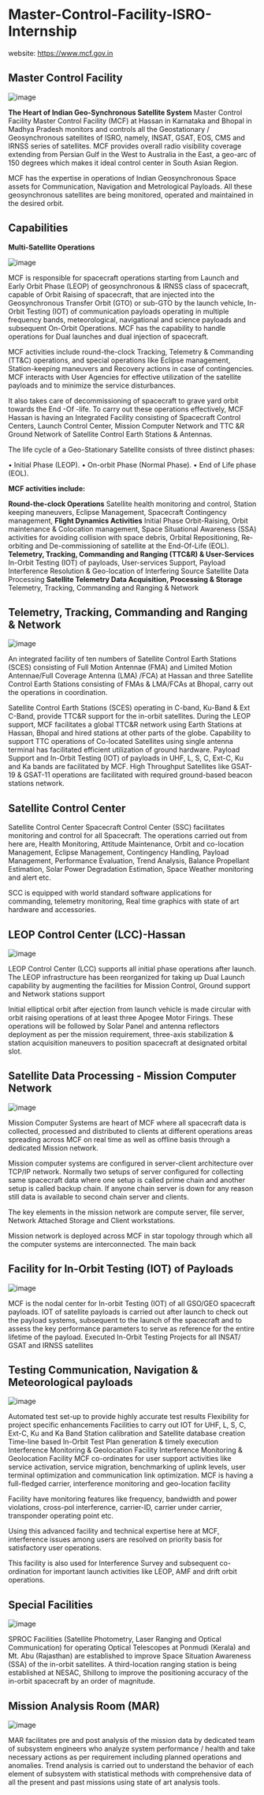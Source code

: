 # Master-Control-Facility-ISRO-Internship
website: https://www.mcf.gov.in

## Master Control Facility
![image](https://github.com/chennakeshavadasa/Master-Control-Facility-ISRO-Internship/assets/123294639/f733b677-79a1-43a4-ae53-c3f61e1f4e45)

**The Heart of Indian Geo-Synchronous Satellite System**
Master Control Facility
Master Control Facility (MCF) at Hassan in Karnataka and Bhopal in Madhya Pradesh monitors and controls all the Geostationary / Geosynchronous satellites of ISRO, namely, INSAT, GSAT, EOS, CMS and IRNSS series of satellites. MCF provides overall radio visibility coverage extending from Persian Gulf in the West to Australia in the East, a geo-arc of 150 degrees which makes it ideal control center in South Asian Region.

MCF has the expertise in operations of Indian Geosynchronous Space assets for Communication, Navigation and Metrological Payloads. All these geosynchronous satellites are being monitored, operated and maintained in the desired orbit.


## Capabilities
**Multi-Satellite Operations**

![image](https://github.com/chennakeshavadasa/Master-Control-Facility-ISRO-Internship/assets/123294639/3b1d4024-0d0c-4dd3-beff-48347f46de26)

MCF is responsible for spacecraft operations starting from Launch and Early Orbit Phase (LEOP) of geosynchronous & IRNSS class of spacecraft, capable of Orbit Raising of spacecraft, that are injected into the Geosynchronous Transfer Orbit (GTO) or sub-GTO by the launch vehicle, In-Orbit Testing (IOT) of communication payloads operating in multiple frequency bands, meteorological, navigational and science payloads and subsequent On-Orbit Operations. MCF has the capability to handle operations for Dual launches and dual injection of spacecraft.

MCF activities include round-the-clock Tracking, Telemetry & Commanding (TT&C) operations, and special operations like Eclipse management, Station-keeping maneuvers and Recovery actions in case of contingencies. MCF interacts with User Agencies for effective utilization of the satellite payloads and to minimize the service disturbances.

It also takes care of decommissioning of spacecraft to grave yard orbit towards the End -Of -life. To carry out these operations effectively, MCF Hassan is having an Integrated Facility consisting of Spacecraft Control Centers, Launch Control Center, Mission Computer Network and TTC &R Ground Network of Satellite Control Earth Stations & Antennas.

The life cycle of a Geo-Stationary Satellite consists of three distinct phases:

• Initial Phase (LEOP).
• On-orbit Phase (Normal Phase).
• End of Life phase (EOL).
 
 **MCF activities include:**
 
**Round-the-clock Operations**
Satellite health monitoring and control, Station keeping maneuvers, Eclipse Management, Spacecraft Contingency management,
**Flight Dynamics Activities**
Initial Phase Orbit-Raising, Orbit maintenance & Colocation management, Space Situational Awareness (SSA) activities for avoiding collision with space debris, Orbital Repositioning, Re-orbiting and De-commissioning of satellite at the End-Of-Life (EOL).
**Telemetry, Tracking, Commanding and Ranging (TTC&R) & User-Services**
In-Orbit Testing (IOT) of payloads, User-services Support, Payload Interference Resolution & Geo-location of Interfering Source
Satellite Data Processing
**Satellite Telemetry Data Acquisition, Processing & Storage**
Telemetry, Tracking, Commanding and Ranging & Network

## Telemetry, Tracking, Commanding and Ranging & Network

![image](https://github.com/chennakeshavadasa/Master-Control-Facility-ISRO-Internship/assets/123294639/2a79fd2d-4a65-439d-b78e-6a0aba77b217)

An integrated facility of ten numbers of Satellite Control Earth Stations (SCES) consisting of Full Motion Antennae (FMA) and Limited Motion Antennae/Full Coverage Antenna (LMA) /FCA) at Hassan and three Satellite Control Earth Stations consisting of FMAs & LMA/FCAs at Bhopal, carry out the operations in coordination.

Satellite Control Earth Stations (SCES) operating in C-band, Ku-Band & Ext C-Band, provide TTC&R support for the in-orbit satellites. During the LEOP support, MCF facilitates a global TTC&R network using Earth Stations at Hassan, Bhopal and hired stations at other parts of the globe. Capability to support TTC operations of Co-located Satellites using single antenna terminal has facilitated efficient utilization of ground hardware. Payload Support and In-Orbit Testing (IOT) of payloads in UHF, L, S, C, Ext-C, Ku and Ka bands are facilitated by MCF. High Throughput Satellites like GSAT-19 & GSAT-11 operations are facilitated with required ground-based beacon stations network.

## Satellite Control Center
 Satellite Control Center
Spacecraft Control Center (SSC) facilitates monitoring and control for all Spacecraft. The operations carried out from here are, Health Monitoring, Attitude Maintenance, Orbit and co-location Management, Eclipse Management, Contingency Handling, Payload Management, Performance Evaluation, Trend Analysis, Balance Propellant Estimation, Solar Power Degradation Estimation, Space Weather monitoring and alert etc.

SCC is equipped with world standard software applications for commanding, telemetry monitoring, Real time graphics with state of art hardware and accessories.

## LEOP Control Center (LCC)-Hassan

![image](https://github.com/chennakeshavadasa/Master-Control-Facility-ISRO-Internship/assets/123294639/1cd54391-d511-4d3f-a7a9-427aef94ffde)

LEOP Control Center (LCC) supports all initial phase operations after launch. The LEOP infrastructure has been reorganized for taking up Dual Launch capability by augmenting the facilities for Mission Control, Ground support and Network stations support

Initial elliptical orbit after ejection from launch vehicle is made circular with orbit raising operations of at least three Apogee Motor Firings. These operations will be followed by Solar Panel and antenna reflectors deployment as per the mission requirement, three-axis stabilization & station acquisition maneuvers to position spacecraft at designated orbital slot.

## Satellite Data Processing - Mission Computer Network

![image](https://github.com/chennakeshavadasa/Master-Control-Facility-ISRO-Internship/assets/123294639/e2cbef15-ce17-4c42-928b-5a6071570e8b)

Mission Computer Systems are heart of MCF where all spacecraft data is collected, processed and distributed to clients at different operations areas spreading across MCF on real time as well as offline basis through a dedicated Mission network.

Mission computer systems are configured in server-client architecture over TCP/IP network. Normally two setups of server configured for collecting same spacecraft data where one setup is called prime chain and another setup is called backup chain. If anyone chain server is down for any reason still data is available to second chain server and clients.

The key elements in the mission network are compute server, file server, Network Attached Storage and Client workstations.

Mission network is deployed across MCF in star topology through which all the computer systems are interconnected. The main back

## Facility for In-Orbit Testing (IOT) of Payloads

![image](https://github.com/chennakeshavadasa/Master-Control-Facility-ISRO-Internship/assets/123294639/b744fab9-6432-4e3a-8441-f16cd53eba4d)

MCF is the nodal center for In-orbit Testing (IOT) of all GSO/GEO spacecraft payloads. IOT of satellite payloads is carried out after launch to check out the payload systems, subsequent to the launch of the spacecraft and to assess the key performance parameters to serve as reference for the entire lifetime of the payload. Executed In-Orbit Testing Projects for all INSAT/ GSAT and IRNSS satellites

## Testing Communication, Navigation & Meteorological payloads

![image](https://github.com/chennakeshavadasa/Master-Control-Facility-ISRO-Internship/assets/123294639/bc45789c-8f3e-48ed-b060-28fd4d75e075)

Automated test set-up to provide highly accurate test results
Flexibility for project specific enhancements
Facilities to carry out IOT for UHF, L, S, C, Ext-C, Ku and Ka Band
Station calibration and Satellite database creation
Time-line based In-Orbit Test Plan generation & timely execution
Interference Monitoring & Geolocation Facility
Interference Monitoring & Geolocation Facility
MCF co-ordinates for user support activities like service activation, service migration, benchmarking of uplink levels, user terminal optimization and communication link optimization. MCF is having a full-fledged carrier, interference monitoring and geo-location facility

Facility have monitoring features like frequency, bandwidth and power violations, cross-pol interference, carrier-ID, carrier under carrier, transponder operating point etc.

Using this advanced facility and technical expertise here at MCF, interference issues among users are resolved on priority basis for satisfactory user operations.

This facility is also used for Interference Survey and subsequent co-ordination for important launch activities like LEOP, AMF and drift orbit operations.

## Special Facilities

![image](https://github.com/chennakeshavadasa/Master-Control-Facility-ISRO-Internship/assets/123294639/e5f194bf-36c9-43bd-a82a-a5732ea44892)

SPROC Facilities (Satellite Photometry, Laser Ranging and Optical Communication) for operating Optical Telescopes at Ponmudi (Kerala) and Mt. Abu (Rajasthan) are established to improve Space Situation Awareness (SSA) of the in-orbit satellites. A third-location ranging station is being established at NESAC, Shillong to improve the positioning accuracy of the in-orbit spacecraft by an order of magnitude.

## Mission Analysis Room (MAR)

![image](https://github.com/chennakeshavadasa/Master-Control-Facility-ISRO-Internship/assets/123294639/b3a8ffb3-d09f-4c06-8f05-bcc94d23952c)

MAR facilitates pre and post analysis of the mission data by dedicated team of subsystem engineers who analyze system performance / health and take necessary actions as per requirement including planned operations and anomalies. Trend analysis is carried out to understand the behavior of each element of subsystem with statistical methods with comprehensive data of all the present and past missions using state of art analysis tools.
